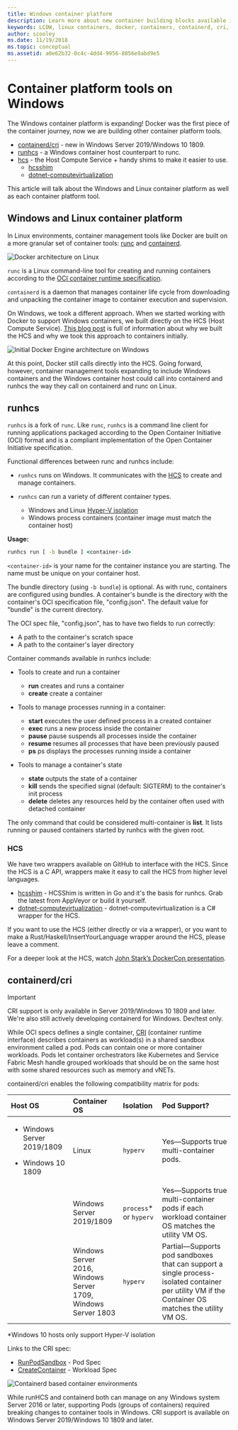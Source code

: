 ```yaml
---
title: Windows container platform
description: Learn more about new container building blocks available in Windows.
keywords: LCOW, linux containers, docker, containers, containerd, cri, runhcs, runc
author: scooley
ms.date: 11/19/2018
ms.topic: conceptual
ms.assetid: a0e62b32-0c4c-4dd4-9956-8056e9abd9e5
---
```

# Container platform tools on Windows

The Windows container platform is expanding! Docker was the first piece of the container journey, now we are building other container platform tools.

* [containerd/cri](https://github.com/containerd/cri) - new in Windows Server 2019/Windows 10 1809.
* [runhcs](https://github.com/Microsoft/hcsshim/tree/master/cmd/runhcs) - a Windows container host counterpart to runc.
* [hcs](/virtualization/api/) - the Host Compute Service + handy shims to make it easier to use.
  * [hcsshim](https://github.com/microsoft/hcsshim)
  * [dotnet-computevirtualization](https://github.com/microsoft/dotnet-computevirtualization)

This article will talk about the Windows and Linux container platform as well as each container platform tool.

## Windows and Linux container platform

In Linux environments, container management tools like Docker are built on a more granular set of container tools: [runc](https://github.com/opencontainers/runc) and [containerd](https://containerd.io/).

![Docker architecture on Linux](media/docker-on-linux.png)

`runc` is a Linux command-line tool for creating and running containers according to the [OCI container runtime specification](https://github.com/opencontainers/runtime-spec).

`containerd` is a daemon that manages container life cycle from downloading and unpacking the container image to container execution and supervision.

On Windows, we took a different approach.  When we started working with Docker to support Windows containers, we built directly on the HCS (Host Compute Service).  [This blog post](https://techcommunity.microsoft.com/t5/Containers/Introducing-the-Host-Compute-Service-HCS/ba-p/382332) is full of information about why we built the HCS and why we took this approach to containers initially.

![Initial Docker Engine architecture on Windows](media/hcs.png)

At this point, Docker still calls directly into the HCS. Going forward, however, container management tools expanding to include Windows containers and the Windows container host could call into containerd and runhcs the way they call on containerd and runc on Linux.

## runhcs

`runhcs` is a fork of `runc`.  Like `runc`, `runhcs` is a command line client for running applications packaged according to the Open Container Initiative (OCI) format and is a compliant implementation of the Open Container Initiative specification.

Functional differences between runc and runhcs include:

* `runhcs` runs on Windows.  It communicates with the [HCS](containerd.md#hcs) to create and manage containers.
* `runhcs` can run a variety of different container types.

  * Windows and Linux [Hyper-V isolation](../manage-containers/hyperv-container.md)
  * Windows process containers (container image must match the container host)

**Usage:**

``` cmd
runhcs run [ -b bundle ] <container-id>
```

`<container-id>` is your name for the container instance you are starting. The name must be unique on your container host.

The bundle directory (using `-b bundle`) is optional.
As with runc, containers are configured using bundles. A container's bundle is the directory with the container's OCI specification file, "config.json".  The default value for "bundle" is the current directory.

The OCI spec file, "config.json", has to have two fields to run correctly:

* A path to the container's scratch space
* A path to the container's layer directory

Container commands available in runhcs include:

* Tools to create and run a container
  * **run** creates and runs a container
  * **create** create a container

* Tools to manage processes running in a container:
  * **start** executes the user defined process in a created container
  * **exec** runs a new process inside the container
  * **pause** pause suspends all processes inside the container
  * **resume** resumes all processes that have been previously paused
  * **ps** ps displays the processes running inside a container

* Tools to manage a container's state
  * **state** outputs the state of a container
  * **kill** sends the specified signal (default: SIGTERM) to the container's init process
  * **delete** deletes any resources held by the container often used with detached container

The only command that could be considered multi-container is **list**.  It lists running or paused containers started by runhcs with the given root.

### HCS

We have two wrappers available on GitHub to interface with the HCS. Since the HCS is a C API, wrappers make it easy to call the HCS from higher level languages.

* [hcsshim](https://github.com/microsoft/hcsshim) - HCSShim is written in Go and it's the basis for runhcs.
Grab the latest from AppVeyor or build it yourself.
* [dotnet-computevirtualization](https://github.com/microsoft/dotnet-computevirtualization) - dotnet-computevirtualization is a C# wrapper for the HCS.

If you want to use the HCS (either directly or via a wrapper), or you want to make a Rust/Haskell/InsertYourLanguage wrapper around the HCS, please leave a comment.

For a deeper look at the HCS, watch [John Stark’s DockerCon presentation](https://www.youtube.com/watch?v=85nCF5S8Qok).

## containerd/cri

> [!IMPORTANT]
> CRI support is only available in Server 2019/Windows 10 1809 and later.  We're also still actively developing containerd for Windows.
> Dev/test only.

While OCI specs defines a single container, [CRI](https://github.com/kubernetes/kubernetes/blob/master/pkg/kubelet/apis/cri/runtime/v1alpha2/api.proto) (container runtime interface) describes containers as workload(s) in a shared sandbox environment called a pod.  Pods can contain one or more container workloads.  Pods let container orchestrators like Kubernetes and Service Fabric Mesh handle grouped workloads that should be on the same host with some shared resources such as memory and vNETs.

containerd/cri enables the following compatibility matrix for pods:

| Host OS | Container OS | Isolation | Pod Support? |
|:-------------------------------------------------------------------------|:-----------------------------------------------------------------------------|:---------------------|:-----------------------------------------------------------------------------------------------------------------------------------------------------|
| <ul><li>Windows Server 2019/1809</ul></li><ul><li>Windows 10 1809</ul></li> | Linux | `hyperv` | Yes—Supports true multi-container pods. |
|  | Windows Server 2019/1809 | `process`* or `hyperv` | Yes—Supports true multi-container pods if each workload container OS matches the utility VM OS. |
|  | Windows Server 2016,</br>Windows Server 1709,</br>Windows Server 1803 | `hyperv` | Partial—Supports pod sandboxes that can support a single process-isolated container per utility VM if the Container OS matches the utility VM OS. |

\*Windows 10 hosts only support Hyper-V isolation

Links to the CRI spec:

* [RunPodSandbox](https://github.com/kubernetes/kubernetes/blob/master/pkg/kubelet/apis/cri/runtime/v1alpha2/api.proto#L24) - Pod Spec
* [CreateContainer](https://github.com/kubernetes/kubernetes/blob/master/pkg/kubelet/apis/cri/runtime/v1alpha2/api.proto#L47) - Workload Spec

![Containerd based container environments](media/containerd-platform.png)

While runHCS and containerd both can manage on any Windows system Server 2016 or later, supporting Pods (groups of containers) required breaking changes to container tools in Windows.  CRI support is available on Windows Server 2019/Windows 10 1809 and later.